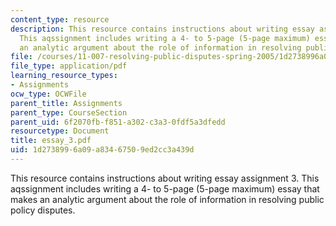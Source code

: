 ```yaml
---
content_type: resource
description: This resource contains instructions about writing essay assignment 3.
  This aqssignment includes writing a 4- to 5-page (5-page maximum) essay that makes
  an analytic argument about the role of information in resolving public policy disputes.
file: /courses/11-007-resolving-public-disputes-spring-2005/1d2738996a09a83467509ed2cc3a439d_essay_3.pdf
file_type: application/pdf
learning_resource_types:
- Assignments
ocw_type: OCWFile
parent_title: Assignments
parent_type: CourseSection
parent_uid: 6f2070fb-f851-a302-c3a3-0fdf5a3dfedd
resourcetype: Document
title: essay_3.pdf
uid: 1d273899-6a09-a834-6750-9ed2cc3a439d
---
```

This resource contains instructions about writing essay assignment 3. This aqssignment includes writing a 4- to 5-page (5-page maximum) essay that makes an analytic argument about the role of information in resolving public policy disputes.

